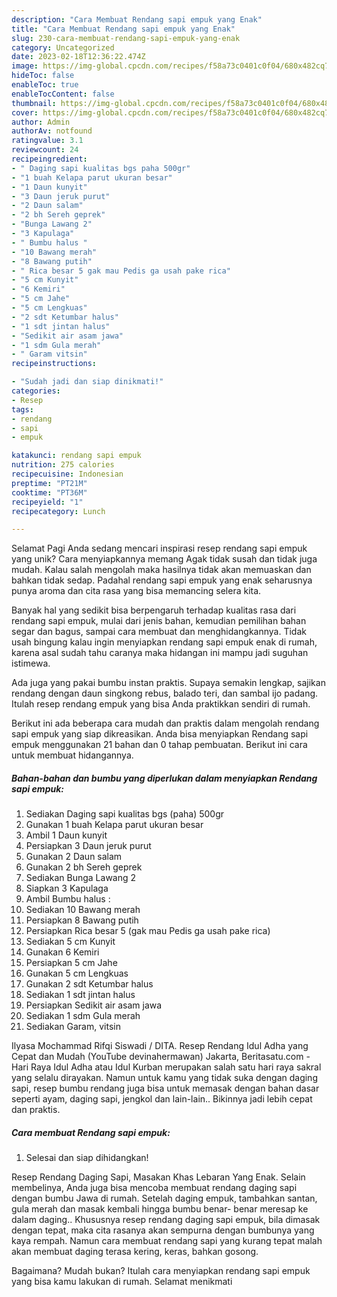 ```yaml
---
description: "Cara Membuat Rendang sapi empuk yang Enak"
title: "Cara Membuat Rendang sapi empuk yang Enak"
slug: 230-cara-membuat-rendang-sapi-empuk-yang-enak
category: Uncategorized
date: 2023-02-18T12:36:22.474Z
image: https://img-global.cpcdn.com/recipes/f58a73c0401c0f04/680x482cq70/rendang-sapi-empuk-foto-resep-utama.jpg
hideToc: false
enableToc: true
enableTocContent: false
thumbnail: https://img-global.cpcdn.com/recipes/f58a73c0401c0f04/680x482cq70/rendang-sapi-empuk-foto-resep-utama.jpg
cover: https://img-global.cpcdn.com/recipes/f58a73c0401c0f04/680x482cq70/rendang-sapi-empuk-foto-resep-utama.jpg
author: Admin
authorAv: notfound
ratingvalue: 3.1
reviewcount: 24
recipeingredient:
- " Daging sapi kualitas bgs paha 500gr"
- "1 buah Kelapa parut ukuran besar"
- "1 Daun kunyit"
- "3 Daun jeruk purut"
- "2 Daun salam"
- "2 bh Sereh geprek"
- "Bunga Lawang 2"
- "3 Kapulaga"
- " Bumbu halus "
- "10 Bawang merah"
- "8 Bawang putih"
- " Rica besar 5 gak mau Pedis ga usah pake rica"
- "5 cm Kunyit"
- "6 Kemiri"
- "5 cm Jahe"
- "5 cm Lengkuas"
- "2 sdt Ketumbar halus"
- "1 sdt jintan halus"
- "Sedikit air asam jawa"
- "1 sdm Gula merah"
- " Garam vitsin"
recipeinstructions:

- "Sudah jadi dan siap dinikmati!"
categories:
- Resep
tags:
- rendang
- sapi
- empuk

katakunci: rendang sapi empuk 
nutrition: 275 calories
recipecuisine: Indonesian
preptime: "PT21M"
cooktime: "PT36M"
recipeyield: "1"
recipecategory: Lunch

---
```



Selamat Pagi Anda sedang mencari inspirasi resep rendang sapi empuk yang unik? Cara menyiapkannya memang Agak tidak susah dan tidak juga mudah. Kalau salah mengolah maka hasilnya tidak akan memuaskan dan bahkan tidak sedap. Padahal rendang sapi empuk yang enak seharusnya punya aroma dan cita rasa yang bisa memancing selera kita.


Banyak hal yang sedikit bisa berpengaruh terhadap kualitas rasa dari rendang sapi empuk, mulai dari jenis bahan, kemudian pemilihan bahan segar dan bagus, sampai cara membuat dan menghidangkannya. Tidak usah bingung kalau ingin menyiapkan rendang sapi empuk enak di rumah, karena asal sudah tahu caranya maka hidangan ini mampu jadi suguhan istimewa.

Ada juga yang pakai bumbu instan praktis. Supaya semakin lengkap, sajikan rendang dengan daun singkong rebus, balado teri, dan sambal ijo padang. Itulah resep rendang empuk yang bisa Anda praktikkan sendiri di rumah.


Berikut ini ada beberapa cara mudah dan praktis dalam mengolah rendang sapi empuk yang siap dikreasikan. Anda bisa menyiapkan Rendang sapi empuk menggunakan 21 bahan dan 0 tahap pembuatan. Berikut ini cara untuk membuat hidangannya.

<!--inarticleads1-->

##### Bahan-bahan dan bumbu yang diperlukan dalam menyiapkan Rendang sapi empuk:

1. Sediakan  Daging sapi kualitas bgs (paha) 500gr
1. Gunakan 1 buah Kelapa parut ukuran besar
1. Ambil 1 Daun kunyit
1. Persiapkan 3 Daun jeruk purut
1. Gunakan 2 Daun salam
1. Gunakan 2 bh Sereh geprek
1. Sediakan Bunga Lawang 2
1. Siapkan 3 Kapulaga
1. Ambil  Bumbu halus :
1. Sediakan 10 Bawang merah
1. Persiapkan 8 Bawang putih
1. Persiapkan  Rica besar 5 (gak mau Pedis ga usah pake rica)
1. Sediakan 5 cm Kunyit
1. Gunakan 6 Kemiri
1. Persiapkan 5 cm Jahe
1. Gunakan 5 cm Lengkuas
1. Gunakan 2 sdt Ketumbar halus
1. Sediakan 1 sdt jintan halus
1. Persiapkan Sedikit air asam jawa
1. Sediakan 1 sdm Gula merah
1. Sediakan  Garam, vitsin


Ilyasa Mochammad Rifqi Siswadi / DITA. Resep Rendang Idul Adha yang Cepat dan Mudah (YouTube devinahermawan) Jakarta, Beritasatu.com - Hari Raya Idul Adha atau Idul Kurban merupakan salah satu hari raya sakral yang selalu dirayakan. Namun untuk kamu yang tidak suka dengan daging sapi, resep bumbu rendang juga bisa untuk memasak dengan bahan dasar seperti ayam, daging sapi, jengkol dan lain-lain.. Bikinnya jadi lebih cepat dan praktis. 

<!--inarticleads2-->

##### Cara membuat Rendang sapi empuk:


1. Selesai dan siap dihidangkan!

Resep Rendang Daging Sapi, Masakan Khas Lebaran Yang Enak. Selain membelinya, Anda juga bisa mencoba membuat rendang daging sapi dengan bumbu Jawa di rumah. Setelah daging empuk, tambahkan santan, gula merah dan masak kembali hingga bumbu benar- benar meresap ke dalam daging.. Khususnya resep rendang daging sapi empuk, bila dimasak dengan tepat, maka cita rasanya akan sempurna dengan bumbunya yang kaya rempah. Namun cara membuat rendang sapi yang kurang tepat malah akan membuat daging terasa kering, keras, bahkan gosong. 

Bagaimana? Mudah bukan? Itulah cara menyiapkan rendang sapi empuk yang bisa kamu lakukan di rumah. Selamat menikmati
